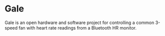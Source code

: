 # Gale

Gale is an open hardware and software project for controlling a common 3-speed fan with heart rate readings from a Bluetooth HR monitor.
